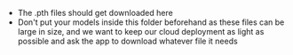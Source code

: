* The .pth files should get downloaded here
* Don't put your models inside this folder beforehand as these files can be large in size, and we want to keep our cloud deployment as light as possible and ask the app to download whatever file it needs
